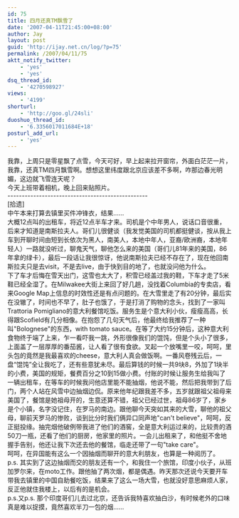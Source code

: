 ```yaml
---
id: 75
title: 四月还真TM飘雪了
date: '2007-04-11T21:45:00+08:00'
author: Jay
layout: post
guid: 'http://ijay.net.cn/log/?p=75'
permalink: /2007/04/11/75
aktt_notify_twitter:
    - 'yes'
    - 'yes'
dsq_thread_id:
    - '4270598927'
views:
    - '4199'
shorturl:
    - 'http://goo.gl/24sli'
duoshuo_thread_id:
    - '6.3356017011684E+18'
posturl_add_url:
    - 'yes'
---
```


<div>我靠，上周只是零星飘了点雪，今天可好，早上起来拉开窗帘，外面白茫茫一片，我靠，还真TM四月飘雪啊。想想这里纬度跟北京应该差不多啊，咋那边春光明媚，这边就飞雪连天呢？</div>
<div>今天上班带着相机，晚上回来贴照片。</div>
<div> </div>
<div>-------------------------------------------------</div>
<div> </div>
<div>[拾遗]</div>
<div>中午本来打算去镇里买件冲锋衣，结果……</div>
<div>大概12点叫的出租车，将近12点半车才来。司机是个中年男人，说话口音很重，后来才知道是南斯拉夫人。哥们儿很健谈（我发觉美国的司机都挺健谈，按从我上车到开聊时间由短到长依次为黑人，南美人，本地中年人，亚裔/欧洲裔，本地年轻人）一路就没听过，聊鬼天气，聊他怎么来的美国（哥们儿81年来的美国，86年拿的绿卡），最后一段话让我很惊讶，他说南斯拉夫已经不存在了，现在他回南斯拉夫只是去visit，不是去live，由于快到目的地了，也就没问他为什么。</div>
<div>下了车才后悔在雪天出门，这雪也太大了，积雪已经盖过我的鞋，下车才走了5米鞋已经全湿了。在Milwakee大街上来回了好几趟，没找着Columbia的专卖店，看来Google Map上信息的时效性还是有点问题的。在大雪里走了有20分钟，最后实在没辙了，时间也不早了，肚子也饿了，于是打消了购物的念头，找到了一家叫Trattoria Pomigliano的意大利餐馆吃饭。服务生是个意大利小伙，瘦瘦高高，长得跟Scofield有几分相像。在抱怨了几句天气后，他最终给我推荐了一种叫&quot;Bolognese&quot;的东西，with tomato sauce。在等了大约15分钟后，这种意大利食物终于端了上来，乍一看吓我一跳，外形很像我们的馄饨，但是个头小了很多，上面盖了一层厚厚的番茄酱，让人看了很有食欲。叉起一个放嘴里一咬，呵呵，里头包的竟然是我最喜欢的cheese，意大利人真会做饭啊。一番风卷残云后，一盘“馄饨”全让我吃了，还有些意犹未尽。最后算钱的时候一共9块8，外加了1块半的小费，美国的规矩，餐费百分之10到15做小费。付账的时候让服务生给我叫了一辆出租车，在等车的时候我问他店里能不能抽烟，他说不能，然后把我带到了后门，两个人站在风雪中边抽烟边侃。原来他年纪跟我差不多，五岁就跟祖父祖母来美国了，餐馆是她祖母开的，生意还算不错，祖父已经过世，祖母86岁了，家乡是个小镇，名字没记住，在罗马的南边。跟他聊今天突如其来的大雪，聊他的祖父母，聊前天罗马的惨败，谈到比分时我们俩异口同声地&quot;can't believe&quot;，呵呵，反正挺投缘。抽完烟他破例带我进了他们的酒窖，全是意大利运过来的，比较贵的酒50刀一瓶，还看了他们的厨房，他家里的照片。一会儿出租来了，和他挺不舍地握手告别，他还让我下次还去他的餐馆，临走还带了一句&quot;take care&quot;。</div>
<div>呵呵，在异国能有这么一个因抽烟而聊开的意大利朋友，也算是一种阅历了。</div>
<div> </div>
<div>p.s. 其实到了这边抽烟而交的朋友还有一个，和我住一个旅馆，印度小伙子，从班加罗尔来，在moto工作。跟他抽了两次烟，都是偶遇。昨天那次还说今天要开车带我去镇里的中国自助餐吃饭，结果来了这么一场大雪，也就没好意思麻烦人家，反正他就住我楼上，以后有的是机会。</div>
<div> </div>
<div>p.s.又p.s. 那个印度哥们儿去过北京，还告诉我特喜欢抽白沙，有时候老外的口味真是难以捉摸，竟然喜欢半刀一包的烟……</div>